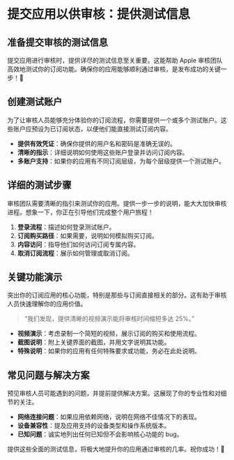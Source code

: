 ﻿# 提交应用以供审核：提供测试信息

## 准备提交审核的测试信息

提交应用进行审核时，提供详尽的测试信息至关重要。这能帮助 Apple 审核团队高效地测试你的订阅功能。确保你的应用能够顺利通过审核，是发布成功的关键一步！🚀

## 创建测试账户

为了让审核人员能够充分体验你的订阅流程，你需要提供一个或多个测试账户。这些账户应预设为已订阅状态，以便他们能直接测试订阅内容。

*   **提供有效凭证**：确保你提供的用户名和密码是准确无误的。
*   **清晰的指示**：详细说明如何使用这些账户登录并访问订阅内容。
*   **多账户支持**：如果你的应用有不同订阅层级，为每个层级提供一个测试账户。

## 详细的测试步骤

审核团队需要清晰的指引来测试你的应用。提供一步一步的说明，能大大加快审核进程。想象一下，你正在引导他们完成整个用户旅程！

1.  **登录流程**：描述如何登录测试账户。
2.  **订阅购买路径**：如果需要，说明如何模拟购买订阅。
3.  **内容访问**：指导他们如何访问订阅专属内容。
4.  **取消订阅流程**：展示如何管理或取消订阅。

## 关键功能演示

突出你的订阅应用的核心功能，特别是那些与订阅直接相关的部分。这有助于审核人员快速理解你的应用价值。

> “我们发现，提供清晰的视频演示能将审核时间缩短多达 25%。”

*   **视频演示**：考虑录制一个简短的视频，展示订阅的购买和使用流程。
*   **截图说明**：附上关键界面的截图，并用文字说明其功能。
*   **特殊说明**：如果你的应用有任何特殊要求或功能，务必在此处说明。

## 常见问题与解决方案

预见审核人员可能遇到的问题，并提前提供解决方案。这展现了你的专业性和对细节的关注。

*   **网络连接问题**：如果应用依赖网络，说明在网络不佳情况下的表现。
*   **设备兼容性**：提及应用支持的设备类型和操作系统版本。
*   **已知问题**：诚实地列出任何已知但不会影响核心功能的 bug。

提供这些全面的测试信息，将极大地提升你的应用通过审核的几率。祝你成功！🎉


